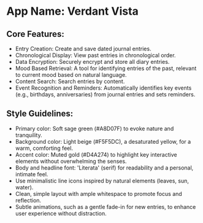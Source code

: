 # **App Name**: Verdant Vista

## Core Features:

- Entry Creation: Create and save dated journal entries.
- Chronological Display: View past entries in chronological order.
- Data Encryption: Securely encrypt and store all diary entries.
- Mood Based Retrieval: A tool for identifying entries of the past, relevant to current mood based on natural language.
- Content Search: Search entries by content.
- Event Recognition and Reminders: Automatically identifies key events (e.g., birthdays, anniversaries) from journal entries and sets reminders.

## Style Guidelines:

- Primary color: Soft sage green (#A8D07F) to evoke nature and tranquility.
- Background color: Light beige (#F5F5DC), a desaturated yellow, for a warm, comforting feel.
- Accent color: Muted gold (#D4A274) to highlight key interactive elements without overwhelming the senses.
- Body and headline font: 'Literata' (serif) for readability and a personal, intimate feel.
- Use minimalistic line icons inspired by natural elements (leaves, sun, water).
- Clean, simple layout with ample whitespace to promote focus and reflection.
- Subtle animations, such as a gentle fade-in for new entries, to enhance user experience without distraction.
